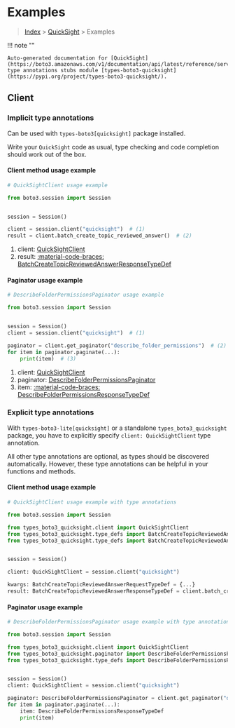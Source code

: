 # Examples

> [Index](../README.md) > [QuickSight](./README.md) > Examples

!!! note ""

    Auto-generated documentation for [QuickSight](https://boto3.amazonaws.com/v1/documentation/api/latest/reference/services/quicksight.html#quicksight)
    type annotations stubs module [types-boto3-quicksight](https://pypi.org/project/types-boto3-quicksight/).

## Client

### Implicit type annotations

Can be used with `types-boto3[quicksight]` package installed.

Write your `QuickSight` code as usual,
type checking and code completion should work out of the box.


#### Client method usage example

```python
# QuickSightClient usage example

from boto3.session import Session


session = Session()

client = session.client("quicksight")  # (1)
result = client.batch_create_topic_reviewed_answer()  # (2)
```

1. client: [QuickSightClient](./client.md)
2. result: [:material-code-braces: BatchCreateTopicReviewedAnswerResponseTypeDef](./type_defs.md#batchcreatetopicreviewedanswerresponsetypedef)



#### Paginator usage example

```python
# DescribeFolderPermissionsPaginator usage example

from boto3.session import Session


session = Session()
client = session.client("quicksight")  # (1)

paginator = client.get_paginator("describe_folder_permissions")  # (2)
for item in paginator.paginate(...):
    print(item)  # (3)
```

1. client: [QuickSightClient](./client.md)
2. paginator: [DescribeFolderPermissionsPaginator](./paginators.md#describefolderpermissionspaginator)
3. item: [:material-code-braces: DescribeFolderPermissionsResponseTypeDef](./type_defs.md#describefolderpermissionsresponsetypedef)




### Explicit type annotations

With `types-boto3-lite[quicksight]`
or a standalone `types_boto3_quicksight` package, you have to explicitly specify `client: QuickSightClient` type annotation.

All other type annotations are optional, as types should be discovered automatically.
However, these type annotations can be helpful in your functions and methods.


#### Client method usage example

```python
# QuickSightClient usage example with type annotations

from boto3.session import Session

from types_boto3_quicksight.client import QuickSightClient
from types_boto3_quicksight.type_defs import BatchCreateTopicReviewedAnswerResponseTypeDef
from types_boto3_quicksight.type_defs import BatchCreateTopicReviewedAnswerRequestTypeDef


session = Session()

client: QuickSightClient = session.client("quicksight")

kwargs: BatchCreateTopicReviewedAnswerRequestTypeDef = {...}
result: BatchCreateTopicReviewedAnswerResponseTypeDef = client.batch_create_topic_reviewed_answer(**kwargs)
```



#### Paginator usage example

```python
# DescribeFolderPermissionsPaginator usage example with type annotations

from boto3.session import Session

from types_boto3_quicksight.client import QuickSightClient
from types_boto3_quicksight.paginator import DescribeFolderPermissionsPaginator
from types_boto3_quicksight.type_defs import DescribeFolderPermissionsResponseTypeDef


session = Session()
client: QuickSightClient = session.client("quicksight")

paginator: DescribeFolderPermissionsPaginator = client.get_paginator("describe_folder_permissions")
for item in paginator.paginate(...):
    item: DescribeFolderPermissionsResponseTypeDef
    print(item)
```




